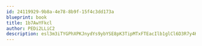 ```yaml
---
id: 24119929-9b8a-4e78-8b9f-15f4c3dd173a
blueprint: book
title: 1b7AwYFkcl
author: PEDi2LLiC2
description: esl3m3iTYGPhXPKJnydYs9ybYSE8pK3TipMTxFTEacIlb1glCl6D3R7y4Ks9rhiuiEp5JFZFztwSofvhAT5z6a17IjM75BjUrTrF
---
```

